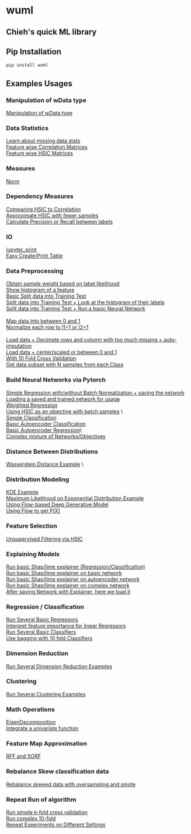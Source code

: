# wuml
## Chieh's quick ML library
## Pip Installation
```sh
pip install wuml
```


## Examples Usages

### Manipulation of wData type
[Manipulation of wData type](https://github.com/endsley/wuML/blob/main/examples/wData/ipynb/data_manipualation.ipynb) 


### Data Statistics
[Learn about missing data stats](https://github.com/endsley/wuML/blob/main/examples/data_stats/ipynb/get_stats_on_data_with_missing_entries.ipynb) \
[Feature wise Correlation Matrices](https://github.com/endsley/wuML/blob/main/examples/data_stats/ipynb/feature_wise_correlation.ipynb) \
[Feature wise HSIC Matrices](https://github.com/endsley/wuML/blob/main/examples/data_stats/ipynb/feature_wise_HSIC.ipynb) 

### Measures
[Norm](https://github.com/endsley/wuML/blob/main/examples/measure/ipynb/various_norms.ipynb) 

### Dependency Measures
[Comparing HSIC to Correlation](https://github.com/endsley/wuML/blob/main/examples/dependencies/ipynb/comparing_HSIC_to_correlation.ipynb) \
[Approximate HSIC with fewer samples](https://github.com/endsley/wuML/blob/main/examples/dependencies/ipynb/approximate_HSIC.ipynb) \
[Calculate Precision or Recall between labels](https://github.com/endsley/wuML/blob/main/examples/dependencies/ipynb/precision_recall.ipynb)



### IO
[jupyter_print](https://github.com/endsley/wuML/blob/main/examples/IO/ipynb/jupyter_print.ipynb)\
[Easy Create/Print Table](https://github.com/endsley/wuML/blob/main/examples/preprocess/ipynb/ten_fold_cross_validation.ipynb) 


### Data Preprocessing
[Obtain sample weight based on label likelihood](https://github.com/endsley/wuML/blob/main/examples/data_stats/ipynb/weight_sample_by_rarity.ipynb) \
[Show histogram of a feature](https://github.com/endsley/wuML/blob/main/examples/data_stats/ipynb/show_feature_histogram.ipynb) \
[Basic Split data into Training Test](https://github.com/endsley/wuML/blob/main/examples/preprocess/ipynb/split_data_to_train_test.ipynb) \
[Split data into Training Test + Look at the histogram of their labels](https://github.com/endsley/wuML/blob/main/examples/preprocess/ipynb/train_test_histogram.ipynb) \
[Split data into Training Test + Run a basic Neural Network](https://github.com/endsley/wuML/blob/main/examples/preprocess/ipynb/train_test_on_basic_network.ipynb)\
\
[Map data into between 0 and 1](https://github.com/endsley/wuML/blob/main/examples/preprocess/ipynb/map_data_to_between_0_and_1.ipynb) \
[Normalize each row to l1=1 or l2=1](https://github.com/endsley/wuML/blob/main/examples/preprocess/ipynb/normalize_data_via_l1_l2.ipynb) \
\
[Load data + Decimate rows and column with too much missing + auto-imputation](https://github.com/endsley/wuML/blob/main/examples/preprocess/ipynb/deal_with_missing_data.ipynb) \
[Load data + center/scaled or between 0 and 1](https://github.com/endsley/wuML/blob/main/examples/preprocess/ipynb/load_data_with_preprocess.ipynb) 
\
[With 10 Fold Cross Validation](https://github.com/endsley/wuML/blob/main/examples/preprocess/ipynb/ten_fold_cross_validation.ipynb) \
[Get data subset with N samples from each Class](https://github.com/endsley/wuML/blob/main/examples/preprocess/ipynb/get_N_samples_from_each_class.ipynb) 

### Build Neural Networks via Pytorch
[Simple Regression with/without Batch Normalization + saving the network](https://github.com/endsley/wuML/blob/main/examples/NeuralNet/ipynb/basicRegression.ipynb) \
[Loading a saved and trained network for usage](https://github.com/endsley/wuML/blob/main/examples/NeuralNet/ipynb/load_use_network.ipynb) \
[Weighted Regression](https://github.com/endsley/wuML/blob/main/examples/NeuralNet/ipynb/weighted_regression.ipynb) \
[Using HSIC as an objective with batch samples](https://github.com/endsley/wuML/blob/main/examples/NeuralNet/ipynb/HSIC_as_objective.ipynb) \ 
\
[Simple Classification](https://github.com/endsley/wuML/blob/main/examples/NeuralNet/ipynb/basicClassification.ipynb) \
[Basic Autoencoder Classification](https://github.com/endsley/wuML/blob/main/examples/NeuralNet/ipynb/autoencoder.ipynb) \
[Basic Autoencoder Regression](https://github.com/endsley/wuML/blob/main/examples/NeuralNet/ipynb/autoencoder_regression.ipynb)\ 
\
[Complex mixture of Networks/Objectives](https://github.com/endsley/wuML/blob/main/examples/NeuralNet/ipynb/complexNet.ipynb) 

### Distance Between Distributions
[Wasserstein Distance Example](https://github.com/endsley/wuML/blob/main/examples/distance_between_distributions/ipynb/wasserstein_example.ipynb) \


### Distribution Modeling
[KDE Example](https://github.com/endsley/wuML/blob/main/examples/distribution_modeling/ipynb/basicKDE_estimate.ipynb) \
[Maximum Likelihood on Exponential Distribution Example](https://github.com/endsley/wuML/blob/main/examples/distribution_modeling/ipynb/basic_exponential_MLE_modeling.ipynb)\
[Using Flow-based Deep Generative Model](https://github.com/endsley/wuML/blob/main/examples/distribution_modeling/ipynb/flow_example.ipynb)\
[Using Flow to get P(X)](https://github.com/endsley/wuML/blob/main/examples/distribution_modeling/ipynb/flow_prob.ipynb)


### Feature Selection
[Unsupervised Filtering via HSIC](https://github.com/endsley/wuML/blob/main/examples/feature_selection/ipynb/selection_by_hsic.ipynb) 

### Explaining Models
[Run basic Shap/lime explainer (Regression/Classification)](https://github.com/endsley/wuML/blob/main/examples/explainer/ipynb/basic_shap_lime_explainer.ipynb) \
[Run basic Shap/lime explainer on basic network](https://github.com/endsley/wuML/blob/main/examples/explainer/ipynb/basicNN_explainer.ipynb) \
[Run basic Shap/lime explainer on autoencoder network](https://github.com/endsley/wuML/blob/main/examples/explainer/ipynb/autoencoder_explainer.ipynb) \
[Run basic Shap/lime explainer on complex network](https://github.com/endsley/wuML/blob/main/examples/explainer/ipynb/complexNet_explained.ipynb) \
[After saving Network with Explainer, here we load it](https://github.com/endsley/wuML/blob/main/examples/explainer/ipynb/load_network_with_explainer.ipynb) 


### Regression / Classification
[Run Several Basic Regressors](https://github.com/endsley/wuML/blob/main/examples/regression/ipynb/run_regression.ipynb) \
[Interpret feature importance for linear Regressors](https://github.com/endsley/wuML/blob/main/examples/regression/ipynb/interpret_result.ipynb) \
[Run Several Basic Classifiers](https://github.com/endsley/wuML/blob/main/examples/classification/ipynb/classify.ipynb) \
[Use bagging with 10 fold Classifiers](https://github.com/endsley/wuML/blob/main/examples/classification/ipynb/tenfold_bagging_classifier.ipynb) 

### Dimension Reduction
[Run Several Dimension Reduction Examples](https://github.com/endsley/wuML/blob/main/examples/dimension_reduction/ipynb/DR_examples.ipynb) 

### Clustering
[Run Several Clustering Examples](https://github.com/endsley/wuML/blob/main/examples/clustering/ipynb/cluster.ipynb) 

### Math Operations
[EigenDecomposition](https://github.com/endsley/wuML/blob/main/examples/operations/ipynb/eigDecomp.ipynb) \
[Integrate a univariate function](https://github.com/endsley/wuML/blob/main/examples/operations/ipynb/integrate_function.ipynb) 


### Feature Map Approximation
[RFF and SORF](https://github.com/endsley/wuML/blob/main/examples/random_features/random_features.ipynb) 

### Rebalance Skew classification data
[Rebalance skewed data with oversampling and smote](https://github.com/endsley/wuML/blob/main/examples/rebalance_data/ipynb/rebalance_data.ipynb) 

### Repeat Run of algorithm 
[Run simple k-fold cross validation](https://github.com/endsley/wuML/blob/main/examples/repeat_Runs_or_K_fold/ipynb/simple_run_k_fold.ipynb)\
[Run complex 10-fold](https://github.com/endsley/wuML/blob/main/examples/repeat_Runs_or_K_fold/ipynb/complex_10_fold.ipynb)\
[Repeat Experiments on Different Settings](https://github.com/endsley/wuML/blob/main/examples/repeat_Runs_or_K_fold/ipynb/repeat_experiment_on_diff_settings.ipynb)


